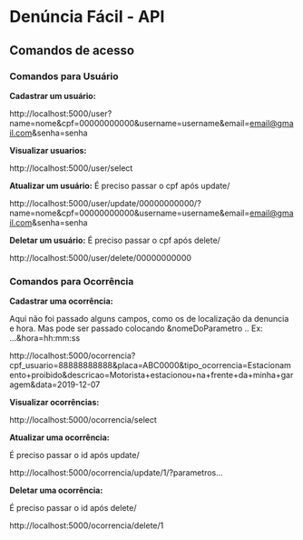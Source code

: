 # Denúncia Fácil - API

## Comandos de acesso
### Comandos para Usuário
**Cadastrar um usuário:**

http://localhost:5000/user?name=nome&cpf=00000000000&username=username&email=email@gmail.com&senha=senha

**Visualizar usuarios:**

http://localhost:5000/user/select

**Atualizar um usuário:**
É preciso passar o cpf após update/

http://localhost:5000/user/update/00000000000/?name=nome&cpf=00000000000&username=username&email=email@gmail.com&senha=senha

**Deletar um usuário:**
É preciso passar o cpf após delete/

http://localhost:5000/user/delete/00000000000

### Comandos para Ocorrência
**Cadastrar uma ocorrência:**

Aqui não foi passado alguns campos, como os de localização da denuncia e hora. Mas pode ser passado colocando &nomeDoParametro .. Ex: ...&hora=hh:mm:ss

http://localhost:5000/ocorrencia?cpf_usuario=88888888888&placa=ABC0000&tipo_ocorrencia=Estacionamento+proibido&descricao=Motorista+estacionou+na+frente+da+minha+garagem&data=2019-12-07

**Visualizar ocorrências:**

http://localhost:5000/ocorrencia/select

**Atualizar uma ocorrência:**

É preciso passar o id após update/

http://localhost:5000/ocorrencia/update/1/?parametros...

**Deletar uma ocorrência:**

É preciso passar o id após delete/

http://localhost:5000/ocorrencia/delete/1